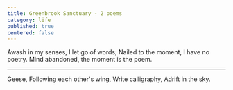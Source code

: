```yaml
---
title: Greenbrook Sanctuary - 2 poems
category: life
published: true
centered: false
---
```


Awash in my senses,
I let go of words;
Nailed to the moment,
I have no poetry.
Mind abandoned,
the moment is the poem.

____________________

Geese,
Following each other's wing,
Write calligraphy,
Adrift in the sky.

